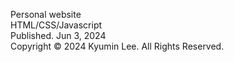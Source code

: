 Personal website\
HTML/CSS/Javascript\
Published. Jun 3, 2024\
Copyright © 2024 Kyumin Lee. All Rights Reserved.
